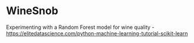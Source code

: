 # WineSnob
Experimenting with a Random Forest model for wine quality - https://elitedatascience.com/python-machine-learning-tutorial-scikit-learn
